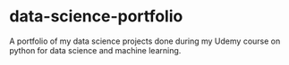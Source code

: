# data-science-portfolio
A portfolio of my data science projects done during my Udemy course on python for data science and machine learning.
